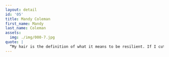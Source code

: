 ```yaml
---
layout: detail
id: '05'
title: Mandy Coleman
first_name: Mandy
last_name: Coleman
assets:
  img: ./img/000-7.jpg
quote: |
  “My hair is the definition of what it means to be resilient. If I cut it, damage it, or neglect it, my hair snaps back. It is a personal reminder that whatever I go through,  I will make it out on top.
---
```

